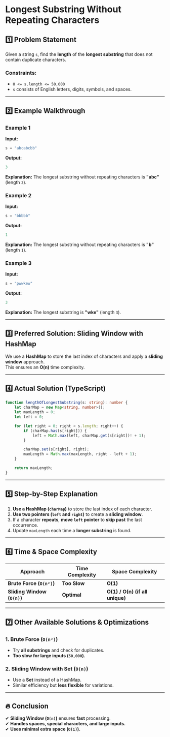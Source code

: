 # Longest Substring Without Repeating Characters  

## 1️⃣ Problem Statement  
Given a string `s`, find the **length** of the **longest substring** that does not contain duplicate characters.  

### **Constraints:**  
- `0 <= s.length <= 50,000`  
- `s` consists of English letters, digits, symbols, and spaces.  

---

## 2️⃣ Example Walkthrough  

### **Example 1**  
**Input:**  
```ts
s = "abcabcbb"
```  
**Output:**  
```ts
3
```  
**Explanation:** The longest substring without repeating characters is **"abc"** (length `3`).  

### **Example 2**  
**Input:**  
```ts
s = "bbbbb"
```  
**Output:**  
```ts
1
```  
**Explanation:** The longest substring without repeating characters is **"b"** (length `1`).  

### **Example 3**  
**Input:**  
```ts
s = "pwwkew"
```  
**Output:**  
```ts
3
```  
**Explanation:** The longest substring is **"wke"** (length `3`).  

---

## 3️⃣ Preferred Solution: Sliding Window with HashMap  
We use a **HashMap** to store the last index of characters and apply a **sliding window** approach.  
This ensures an **O(n)** time complexity.  

---

## 4️⃣ Actual Solution (TypeScript)  

```ts
function lengthOfLongestSubstring(s: string): number {
    let charMap = new Map<string, number>();
    let maxLength = 0;
    let left = 0;

    for (let right = 0; right < s.length; right++) {
        if (charMap.has(s[right])) {
            left = Math.max(left, charMap.get(s[right])! + 1);
        }

        charMap.set(s[right], right);
        maxLength = Math.max(maxLength, right - left + 1);
    }

    return maxLength;
}
```  

---

## 5️⃣ Step-by-Step Explanation  
1. **Use a HashMap (`charMap`)** to store the last index of each character.  
2. **Use two pointers (`left` and `right`)** to create a **sliding window**.  
3. If a character **repeats**, **move `left` pointer** to **skip past** the last occurrence.  
4. Update `maxLength` each time a **longer substring** is found.  

---

## 6️⃣ Time & Space Complexity  
| Approach | Time Complexity | Space Complexity |
|----------|---------------|----------------|
| **Brute Force (`O(n²)`)** | **Too Slow** | **O(1)** |
| **Sliding Window (`O(n)`)** | **Optimal** | **O(1) / O(n) (if all unique)** |

---

## 7️⃣ Other Available Solutions & Optimizations  

### **1. Brute Force (`O(n²)`)**
- Try **all substrings** and check for duplicates.
- **Too slow for large inputs (`50,000`).**  

### **2. Sliding Window with Set (`O(n)`)**
- Use a **Set** instead of a HashMap.
- Similar efficiency but **less flexible** for variations.

---

## 🔥 Conclusion  
✔ **Sliding Window (`O(n)`)** ensures **fast** processing.  
✔ **Handles spaces, special characters, and large inputs.**  
✔ **Uses minimal extra space (`O(1)`).**  
